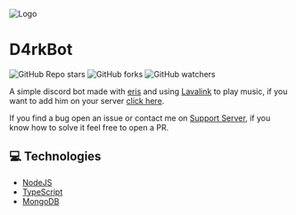 ![Logo](https://cdn.discordapp.com/avatars/499901597762060288/d1c57380b1d9b410e59f4b3c67034fdf.png)
# D4rkBot
![GitHub Repo stars](https://img.shields.io/github/stars/davidffa/D4rkBot?style=social)
![GitHub forks](https://img.shields.io/github/forks/davidffa/D4rkBot?style=social)
![GitHub watchers](https://img.shields.io/github/watchers/davidffa/D4rkBot?style=social)

A simple discord bot made with [eris](https://www.npmjs.com/package/eris) and using [Lavalink](https://github.com/freyacodes/Lavalink) to play music, if you want to add him on your server [click here](https://discord.com/oauth2/authorize?client_id=499901597762060288&scope=bot&permissions=1345711190).

If you find a bug open an issue or contact me on [Support Server](https://discord.gg/dBQnxVCTEw), if you know how to solve it feel free to open a PR.

## 💻 Technologies

- [NodeJS](https://nodejs.org/)
- [TypeScript](https://www.typescriptlang.org/)
- [MongoDB](https://www.mongodb.com/)
